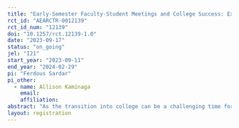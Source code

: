 ```yaml
---
title: "Early-Semester Faculty-Student Meetings and College Success: Experimental Evidence "
rct_id: "AEARCTR-0012139"
rct_id_num: "12139"
doi: "10.1257/rct.12139-1.0"
date: "2023-09-17"
status: "on_going"
jel: "I21"
start_year: "2023-09-11"
end_year: "2024-02-29"
pi: "Ferdous Sardar"
pi_other:
  - name: Allison Kaminaga
    email: 
    affiliation: 
abstract: "As the transition into college can be a challenging time for many students, colleges have developed various campus resources to support them. Faculty members, being integral to the college experience, are uniquely positioned to influence student success, especially during the initial weeks. In this study, we aim to provide experimental evidence on the impact of early-semester student-faculty meetings on students' success at college. Our sample includes 920 students enrolled in 32 sections of mandatory principles-level economics and statistics classes, taught by 18 distinct faculty members. The treatment, delivered to a random subset of our sample, consists of an email from the respective instructor encouraging students to meet during office hours at the beginning of the semester. Using both administrative and survey data, we will evaluate the impact of the interventions on academic performance and wellbeing. We will estimate the intent-to-treat effect of the email intervention on academic outcomes and the average treatment effect of meeting on the treated using data on actual meetings. "
layout: registration
---
```


